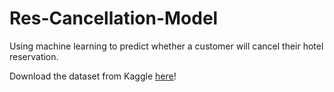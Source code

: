 # Res-Cancellation-Model
Using machine learning to predict whether a customer will cancel their hotel reservation.


Download the dataset from Kaggle [here](https://www.kaggle.com/datasets/gauravduttakiit/reservation-cancellation-prediction?select=train__dataset.csv)!
